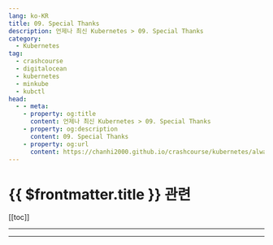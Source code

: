 ```yaml
---
lang: ko-KR
title: 09. Special Thanks
description: 언제나 최신 Kubernetes > 09. Special Thanks
category:
  - Kubernetes
tag:
  - crashcourse
  - digitalocean
  - kubernetes
  - minkube
  - kubctl
head:
  - - meta:
    - property: og:title
      content: 언제나 최신 Kubernetes > 09. Special Thanks
    - property: og:description
      content: 09. Special Thanks
    - property: og:url
      content: https://chanhi2000.github.io/crashcourse/kubernetes/always-up-to-date-kubernetes/09.html
---
```


# {{ $frontmatter.title }} 관련

[[toc]]

---

---

<TagLinks />